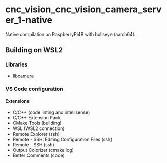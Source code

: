 # cnc_vision_cnc_vision_camera_server_1-native
Native compilation on RaspberryPi4B with bullseye (aarch64).

## Building on WSL2

### Libraries
- libcamera

### VS Code configuration

#### Extensions
- C/C++ (code linting and intellisense)
- C/C++ Extension Pack
- CMake Tools (building)
- WSL (WSL2 connection)
- Remote Explorer (ssh)
- Remote - SSH: Editing Configuration Files (ssh)
- Remote - SSH (ssh)
- Output Colorizer (cmake log)
- Better Comments (code)
